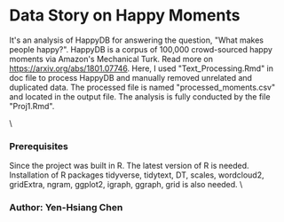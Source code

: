 # Data Story on Happy Moments
It's an analysis of HappyDB for answering the question, "What makes people happy?". HappyDB is a corpus of 100,000 crowd-sourced happy moments via Amazon's Mechanical Turk. Read more on https://arxiv.org/abs/1801.07746. Here, I used "Text_Processing.Rmd" in doc file to process HappyDB and manually removed unrelated and duplicated data. The processed file is named "processed_moments.csv" and located in the output file. The analysis is fully conducted by the file "Proj1.Rmd".

\ 

### Prerequisites
Since the project was built in R. The latest version of R is needed. Installation of R packages tidyverse, tidytext, DT, scales,  wordcloud2, gridExtra, ngram, ggplot2, igraph, ggraph, grid is also needed.
\ 

### Author: Yen-Hsiang Chen